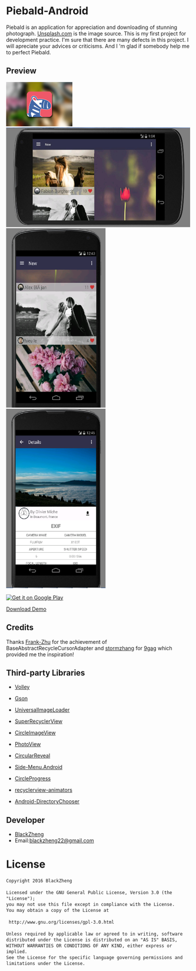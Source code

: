 Piebald-Android
=====================

Piebald is an application for appreciation and downloading of stunning photograph. [Unsplash.com](https://unsplash.com/) is the image source.
This is my first project for development practice. I'm sure that there are many defects in this project. I will apreciate your advices or criticisms. And I 'm glad if somebody help me to perfect Piebald.

## Preview
<img src="/screenshots/ad.jpg" alt="screenshot" title="screenshot" width="180" height="120" />

<img src="/screenshots/screenshot1.jpg" alt="screenshot" title="screenshot" width="500" height="270" /> 
<img src="/screenshots/screenshot2.png" alt="screenshot" title="screenshot" width="270" height="486" /><img src="/screenshots/screenshot3.png" alt="screenshot" title="screenshot" width="270" height="486" />



<a href="https://play.google.com/store/apps/details?id=com.blackzheng.me.piebald"><img alt="Get it on Google Play" src="https://play.google.com/intl/en_us/badges/images/apps/en-play-badge.png" height="45px" /></a>

[Download Demo](https://github.com/BlackZheng/Piebald/releases/download/v1.0.0/Piebald_v1.0.0.apk)


## Credits
Thanks [Frank-Zhu](https://github.com/Frank-Zhu) for the achievement of BaseAbstractRecycleCursorAdapter
and [stormzhang](https://github.com/stormzhang) for [9gag](https://github.com/stormzhang/9GAG) which provided me the inspiration!


## Third-party Libraries

* [Volley](https://android.googlesource.com/platform/frameworks/volley)

* [Gson](https://github.com/google/gson)

* [UniversalImageLoader](https://github.com/nostra13/Android-Universal-Image-Loader)

* [SuperRecyclerView](https://github.com/Malinskiy/SuperRecyclerView)

* [CircleImageView](https://github.com/hdodenhof/CircleImageView)

* [PhotoView](https://github.com/chrisbanes/PhotoView)

* [CircularReveal](https://github.com/ozodrukh/CircularReveal)

* [Side-Menu.Android](https://github.com/Yalantis/Side-Menu.Android)

* [CircleProgress](https://github.com/lzyzsd/CircleProgress)

* [recyclerview-animators](https://github.com/wasabeef/recyclerview-animators)

* [Android-DirectoryChooser](https://github.com/passy/Android-DirectoryChooser)


## Developer

* [BlackZheng](https://github.com/BlackZheng)
* Email:blackzheng22@gmail.com

License
============

    Copyright 2016 BlackZheng

	Licensed under the GNU General Public License, Version 3.0 (the "License");
	you may not use this file except in compliance with the License.
	You may obtain a copy of the License at

     http://www.gnu.org/licenses/gpl-3.0.html

	Unless required by applicable law or agreed to in writing, software
	distributed under the License is distributed on an "AS IS" BASIS,
	WITHOUT WARRANTIES OR CONDITIONS OF ANY KIND, either express or implied.
	See the License for the specific language governing permissions and
	limitations under the License.